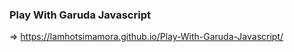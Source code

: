 ### Play With Garuda Javascript 


=> https://lamhotsimamora.github.io/Play-With-Garuda-Javascript/
